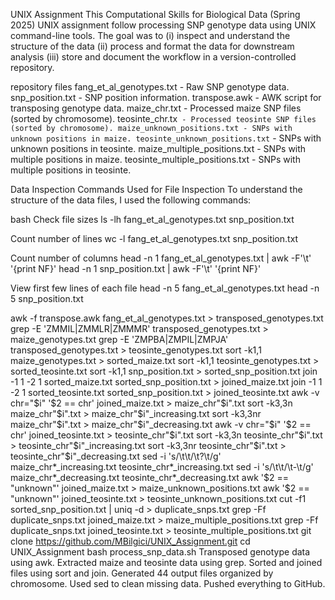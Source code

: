 UNIX Assignment
This Computational Skills for Biological Data (Spring 2025) UNIX assignment follow processing SNP genotype data using UNIX command-line tools. 
The goal was to (i) inspect and understand the structure of the data (ii) process and format the data for downstream analysis (iii) store and document the workflow in a version-controlled repository.

repository files
fang_et_al_genotypes.txt - Raw SNP genotype data.
snp_position.txt - SNP position information.
transpose.awk - AWK script for transposing genotype data.
maize_chr.txt - Processed maize SNP files (sorted by chromosome).
teosinte_chr.tx` - Processed teosinte SNP files (sorted by chromosome).
maize_unknown_positions.txt - SNPs with unknown positions in maize.
teosinte_unknown_positions.txt` - SNPs with unknown positions in teosinte.
maize_multiple_positions.txt - SNPs with multiple positions in maize.
teosinte_multiple_positions.txt - SNPs with multiple positions in teosinte.

Data Inspection Commands Used for File Inspection
To understand the structure of the data files, I used the following commands:

bash
Check file sizes
ls -lh fang_et_al_genotypes.txt snp_position.txt

 Count number of lines
wc -l fang_et_al_genotypes.txt snp_position.txt

Count number of columns
head -n 1 fang_et_al_genotypes.txt | awk -F'\t' '{print NF}'
head -n 1 snp_position.txt | awk -F'\t' '{print NF}'

View first few lines of each file
head -n 5 fang_et_al_genotypes.txt
head -n 5 snp_position.txt


awk -f transpose.awk fang_et_al_genotypes.txt > transposed_genotypes.txt
grep -E 'ZMMIL|ZMMLR|ZMMMR' transposed_genotypes.txt > maize_genotypes.txt
grep -E 'ZMPBA|ZMPIL|ZMPJA' transposed_genotypes.txt > teosinte_genotypes.txt
sort -k1,1 maize_genotypes.txt > sorted_maize.txt
sort -k1,1 teosinte_genotypes.txt > sorted_teosinte.txt
sort -k1,1 snp_position.txt > sorted_snp_position.txt
join -1 1 -2 1 sorted_maize.txt sorted_snp_position.txt > joined_maize.txt
join -1 1 -2 1 sorted_teosinte.txt sorted_snp_position.txt > joined_teosinte.txt
awk -v chr="$i" '$2 == chr' joined_maize.txt > maize_chr"$i".txt
sort -k3,3n maize_chr"$i".txt > maize_chr"$i"_increasing.txt
sort -k3,3nr maize_chr"$i".txt > maize_chr"$i"_decreasing.txt
awk -v chr="$i" '$2 == chr' joined_teosinte.txt > teosinte_chr"$i".txt
sort -k3,3n teosinte_chr"$i".txt > teosinte_chr"$i"_increasing.txt
sort -k3,3nr teosinte_chr"$i".txt > teosinte_chr"$i"_decreasing.txt
sed -i 's/\t\t/\t?\t/g' maize_chr*_increasing.txt teosinte_chr*_increasing.txt
sed -i 's/\t\t/\t-\t/g' maize_chr*_decreasing.txt teosinte_chr*_decreasing.txt
awk '$2 == "unknown"' joined_maize.txt > maize_unknown_positions.txt
awk '$2 == "unknown"' joined_teosinte.txt > teosinte_unknown_positions.txt
cut -f1 sorted_snp_position.txt | uniq -d > duplicate_snps.txt
grep -Ff duplicate_snps.txt joined_maize.txt > maize_multiple_positions.txt
grep -Ff duplicate_snps.txt joined_teosinte.txt > teosinte_multiple_positions.txt
git clone https://github.com/MBilgici/UNIX_Assignment.git
cd UNIX_Assignment
bash process_snp_data.sh
Transposed genotype data using awk.
Extracted maize and teosinte data using grep.
Sorted and joined files using sort and join.
Generated 44 output files organized by chromosome.
Used sed to clean missing data.
Pushed everything to GitHub.


